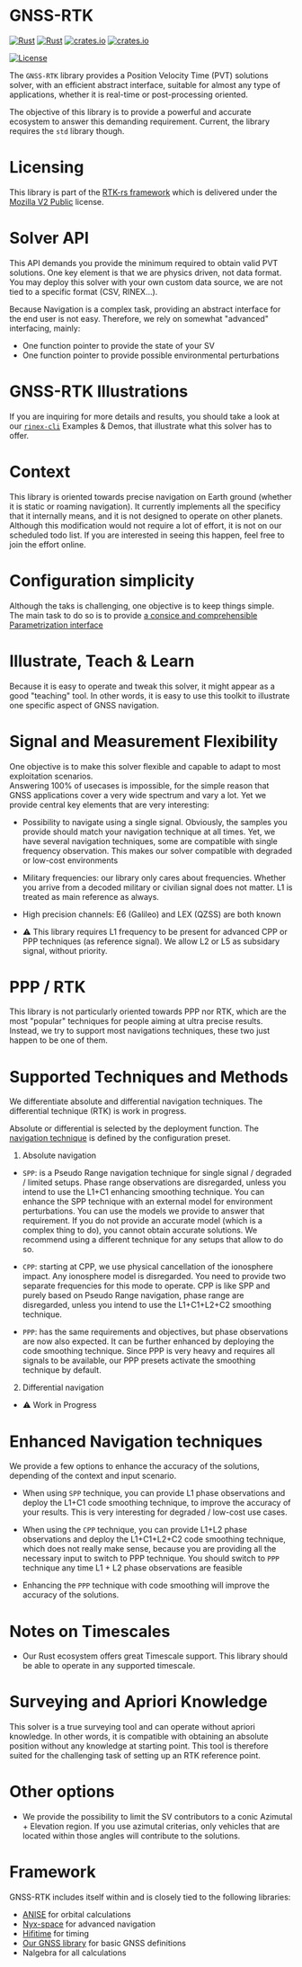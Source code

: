 GNSS-RTK
========

[![Rust](https://github.com/rtk-rs/gnss-rtk/actions/workflows/rust.yml/badge.svg)](https://github.com/rtk-rs/gnss-rtk/actions/workflows/rust.yml)
[![Rust](https://github.com/rtk-rs/gnss-rtk/actions/workflows/daily.yml/badge.svg)](https://github.com/rtk-rs/gnss-rtk/actions/workflows/daily.yml)
[![crates.io](https://img.shields.io/crates/v/gnss-rtk.svg)](https://crates.io/crates/gnss-rtk)
[![crates.io](https://docs.rs/gnss-rtk/badge.svg)](https://docs.rs/gnss-rtk)

[![License](https://img.shields.io/badge/license-MPL_2.0-orange?style=for-the-badge&logo=mozilla)](https://github.com/rtk-rs/gnss-rtk/blob/main/LICENSE)

The `GNSS-RTK` library provides a Position Velocity Time (PVT) solutions solver,
with an efficient abstract interface, suitable for almost any type of applications,
whether it is real-time or post-processing oriented. 

The objective of this library is to provide a powerful and accurate ecosystem
to answer this demanding requirement. Current, the library requires the `std`
library though. 

Licensing
=========

This library is part of the [RTK-rs framework](https://github.com/rtk-rs) which
is delivered under the [Mozilla V2 Public](https://www.mozilla.org/en-US/MPL/2.0) license.

Solver API
==========

This API demands you provide the minimum required to obtain valid PVT solutions.
One key element is that we are physics driven, not data format. You may deploy this solver
with your own custom data source, we are not tied to a specific format (CSV, RINEX...).

Because Navigation is a complex task, providing an abstract interface for the end user is not easy.
Therefore, we rely on somewhat "advanced" interfacing, mainly:

* One function pointer to provide the state of your SV
* One function pointer to provide possible environmental perturbations

GNSS-RTK Illustrations
======================

If you are inquiring for more details and results, you should take a look
at our [`rinex-cli`](https://github.com/rtk-rs/rinex-cli) Examples & Demos,
that illustrate what this solver has to offer.

Context
=======

This library is oriented towards precise navigation on Earth ground (whether it is
static or roaming navigation). It currently implements all the specificy that it internally means,
and it is not designed to operate on other planets. Although this modification would not require
a lot of effort, it is not on our scheduled todo list. If you are interested in seeing this happen,
feel free to join the effort online.

Configuration simplicity
========================

Although the taks is challenging, one objective is to keep things simple.   
The main task to do so is to provide [a consice and comprehensible Parametrization interface](./documentation/Config.md)

Illustrate, Teach & Learn
=========================

Because it is easy to operate and tweak this solver, it might appear as a good
"teaching" tool. In other words, it is easy to use this toolkit to illustrate one specific
aspect of GNSS navigation.

Signal and Measurement Flexibility
==================================

One objective is to make this solver flexible and capable to adapt to most exploitation scenarios.  
Answering 100% of usecases is impossible, for the simple reason that GNSS applications
cover a very wide spectrum and vary a lot. Yet we provide central key elements that are very interesting:

* Possibility to navigate using a single signal. Obviously, the samples you provide
should match your navigation technique at all times. Yet, we have several navigation techniques,
some are compatible with single frequency observation. This makes our solver compatible with
degraded or low-cost environments

* Military frequencies: our library only cares about frequencies.
Whether you arrive from a decoded military or civilian signal does not matter.
L1 is treated as main reference as always.

* High precision channels: E6 (Galileo) and LEX (QZSS) are both known

* :warning: This library requires L1 frequency to be present for advanced CPP or PPP techniques
(as reference signal). We allow L2 or L5 as subsidary signal, without priority.

PPP / RTK
=========

This library is not particularly oriented towards PPP nor RTK, which are the most "popular" techniques
for people aiming at ultra precise results. Instead, we try to support most navigations techniques, these two just happen to be one of them.

Supported Techniques and Methods
================================

We differentiate absolute and differential navigation techniques. The differential technique (RTK) is work in progress.

Absolute or differential is selected by the deployment function. The 
[navigation technique](https://docs.rs/gnss-rtk/latest/gnss_rtk/prelude/enum.Method.html) is defined
by the configuration preset.

1. Absolute navigation
 
  - `SPP`: is a Pseudo Range navigation technique for single signal / degraded / limited setups.
  Phase range observations are disregarded, unless you intend to use the L1+C1 enhancing smoothing technique.
  You can enhance the SPP technique with an external model for environment perturbations. You can use the models we provide 
  to answer that requirement. If you do not provide an accurate model (which is a complex thing to do), you cannot obtain
  accurate solutions. We recommend using a different technique for any setups that allow to do so.

  - `CPP`: starting at CPP, we use physical cancellation of the ionosphere impact.
  Any ionosphere model is disregarded.
  You need to provide two separate frequencies for this mode to operate.
  CPP is like SPP and purely based on Pseudo Range navigation, phase range are disregarded,
  unless you intend to use the L1+C1+L2+C2 smoothing technique.

  - `PPP`: has the same requirements and objectives, but phase observations
  are now also expected. It can be further enhanced by deploying the code smoothing technique.
  Since PPP is very heavy and requires all signals to be available, our PPP presets activate the 
  smoothing technique by default.

2. Differential navigation

  - :warning: Work in Progress

Enhanced Navigation techniques
==============================

We provide a few options to enhance the accuracy of the solutions, depending of the context and input scenario.

- When using `SPP` technique, you can provide L1 phase observations and deploy the L1+C1 code smoothing technique,
to improve the accuracy of your results. This is very interesting for degraded / low-cost use cases.

- When using the `CPP` technique, you can provide L1+L2 phase observations and deploy the L1+C1+L2+C2 code smoothing
technique, which does not really make sense, because you are providing all the necessary input to switch to PPP technique.
You should switch to `PPP` technique any time L1 + L2 phase observations are feasible

- Enhancing the `PPP` technique with code smoothing will improve the accuracy of the solutions.

Notes on Timescales
====================

* Our Rust ecosystem offers great Timescale support. This library should be able to 
operate in any supported timescale.

Surveying and Apriori Knowledge
===============================

This solver is a true surveying tool and can operate without apriori knowledge. In other words,
it is compatible with obtaining an absolute position without any knowledge at starting point.
This tool is therefore suited for the challenging task of setting up an RTK reference point.

Other options
=============

- We provide the possibility to limit the SV contributors to a conic Azimutal + Elevation region.
If you use azimutal criterias, only vehicles that are located within those angles will contribute to the solutions.

Framework
=========

GNSS-RTK includes itself within and is closely tied to the following libraries:

* [ANISE](https://github.com/nyx-space/anise) for orbital calculations
* [Nyx-space](https://github.com/nyx-space/nyx) for advanced navigation
* [Hifitime](https://github.com/nyx-space/hifitime) for timing
* [Our GNSS library](https://github.com/rtk-rs/gnss) for basic GNSS definitions
* Nalgebra for all calculations
